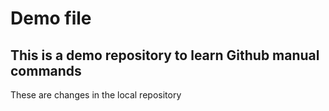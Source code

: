 # Demo file

## This is a demo repository to learn Github manual commands

These are changes in the local repository